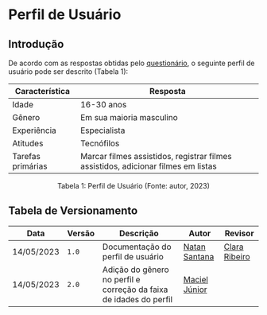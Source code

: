 # Perfil de Usuário

## Introdução

De acordo com as respostas obtidas pelo [questionário](./perfil.md), o seguinte perfil de usuário pode ser descrito (Tabela 1):

| Característica    | Resposta                                                                          |
| ----------------- | --------------------------------------------------------------------------------- |
| Idade             | 16-30 anos                                                                        |
| Gênero            | Em sua maioria masculino                                                          |
| Experiência       | Especialista                                                                      |
| Atitudes          | Tecnófilos                                                                        |
| Tarefas primárias | Marcar filmes assistidos, registrar filmes assistidos, adicionar filmes em listas |

<div style="text-align: center">
<p>Tabela 1: Perfil de Usuário (Fonte: autor, 2023)</p>
</div>

## Tabela de Versionamento

| Data       | Versão | Descrição                                                          | Autor                                               | Revisor                                           |
| ---------- | ------ | ------------------------------------------------------------------ | --------------------------------------------------- | ------------------------------------------------- |
| 14/05/2023 | `1.0`  | Documentação do perfil de usuário                                  | [Natan Santana](https://github.com/Neitan2001)      | [Clara Ribeiro](https://github.com/clara-ribeiro) |
| 14/05/2023 | `2.0`  | Adição do gênero no perfil e correção da faixa de idades do perfil | [Maciel Júnior](https://github.com/macieljuniormax) |                                                   |
